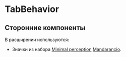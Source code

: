 TabBehavior
===========

Сторонние компоненты
--------------------

В расширении используются:

- Значки из набора [Minimal perception](https://www.iconfinder.com/iconsets/minimal)
  [Mandarancio](http://mandarancio.deviantart.com/).
